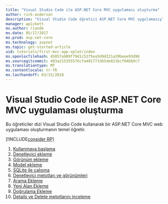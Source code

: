```yaml
---
title: "Visual Studio Code ile ASP.NET Core MVC uygulaması oluşturma"
author: rick-anderson
description: "Visual Studio Code öğretici ASP.NET Core MVC uygulamasıyla İçindekiler hakkında bilgi edinin."
manager: wpickett
ms.author: riande
ms.date: 05/17/2017
ms.prod: asp.net-core
ms.technology: aspnet
ms.topic: get-started-article
uid: tutorials/first-mvc-app-xplat/index
ms.openlocfilehash: 4585fa989f79d1c52f5ea5d9d221a39beee93d96
ms.sourcegitcommit: 493a215355576cfa481773365de021bcf04bb9c7
ms.translationtype: MT
ms.contentlocale: tr-TR
ms.lasthandoff: 03/15/2018
---
```

# <a name="create-an-aspnet-core-mvc-app-with-visual-studio-code"></a>Visual Studio Code ile ASP.NET Core MVC uygulaması oluşturma

Bu öğreticiler dizi Visual Studio Code kullanarak bir ASP.NET Core MVC web uygulaması oluşturmanın temel öğretir. 

[!INCLUDE[consider RP](../../includes/razor.md)]

1. [Kullanmaya başlama](xref:tutorials/first-mvc-app-xplat/start-mvc)
1. [Denetleyici ekleme](xref:tutorials/first-mvc-app-xplat/adding-controller)
1. [Görünüm ekleme](xref:tutorials/first-mvc-app-xplat/adding-view)
1. [Model ekleme](xref:tutorials/first-mvc-app-xplat/adding-model)
1. [SQLite ile çalışma](xref:tutorials/first-mvc-app-xplat/working-with-sql)
1. [Denetleyici metotları ve görünümleri](xref:tutorials/first-mvc-app-xplat/controller-methods-views)
1. [Arama Ekleme](xref:tutorials/first-mvc-app-xplat/search)
1. [Yeni Alan Ekleme](xref:tutorials/first-mvc-app-xplat/new-field)
1. [Doğrulama Ekleme](xref:tutorials/first-mvc-app-xplat/validation)
1. [Details ve Delete metotlarını inceleme](xref:tutorials/first-mvc-app/details)
